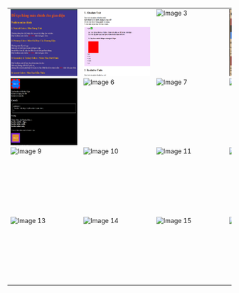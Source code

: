<table>
  <tr>
    <td><img src="images/1.png" alt="Image 1" width="150" height="150" style="display:block; margin:auto;"></td>
    <td><img src="images/2.png" alt="Image 2" width="150" height="150" style="display:block; margin:auto;"></td>
    <td><img src="images/img3.png" alt="Image 3" width="150" height="150" style="display:block; margin:auto;"></td>
    <td><img src="images/4.png" alt="Image 4" width="150" height="150" style="display:block; margin:auto;"></td>
  </tr>
  <tr>
    <td><img src="images/5.png" alt="Image 5" width="150" height="150" style="display:block; margin:auto;"></td>
    <td><img src="images/img6.png" alt="Image 6" width="150" height="150" style="display:block; margin:auto;"></td>
    <td><img src="images/img7.png" alt="Image 7" width="150" height="150" style="display:block; margin:auto;"></td>
    <td><img src="images/img8.png" alt="Image 8" width="150" height="150" style="display:block; margin:auto;"></td>
  </tr>
  <tr>
    <td><img src="images/img9.png" alt="Image 9" width="150" height="150" style="display:block; margin:auto;"></td>
    <td><img src="images/img10.png" alt="Image 10" width="150" height="150" style="display:block; margin:auto;"></td>
    <td><img src="images/img11.png" alt="Image 11" width="150" height="150" style="display:block; margin:auto;"></td>
    <td><img src="images/img12.png" alt="Image 12" width="150" height="150" style="display:block; margin:auto;"></td>
  </tr>
  <tr>
    <td><img src="images/img13.png" alt="Image 13" width="150" height="150" style="display:block; margin:auto;"></td>
    <td><img src="images/img14.png" alt="Image 14" width="150" height="150" style="display:block; margin:auto;"></td>
    <td><img src="images/img15.png" alt="Image 15" width="150" height="150" style="display:block; margin:auto;"></td>
    <td><img src="images/img16.png" alt="Image 16" width="150" height="150" style="display:block; margin:auto;"></td>
  </tr>
</table>
